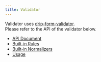 ```yaml
---
title: Validator
---
```



Validator uses [drip-form-validator](https://github.com/tsuyoshiwada/drip-form-validator).  
Please refer to the API of the validator below.

* [API Document](https://tsuyoshiwada.github.io/drip-form-validator/api/)
* [Built-in Rules](https://tsuyoshiwada.github.io/drip-form-validator/rules/)
* [Built-in Normalizers](https://tsuyoshiwada.github.io/drip-form-validator/normalizers/)
* [Usage](https://tsuyoshiwada.github.io/drip-form-validator/usage/)
